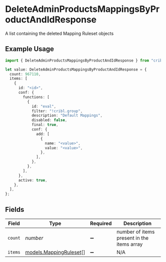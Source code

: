 # DeleteAdminProductsMappingsByProductAndIdResponse

A list containing the deleted Mapping Ruleset objects

## Example Usage

```typescript
import { DeleteAdminProductsMappingsByProductAndIdResponse } from "cribl-control-plane/models/operations";

let value: DeleteAdminProductsMappingsByProductAndIdResponse = {
  count: 967110,
  items: [
    {
      id: "<id>",
      conf: {
        functions: [
          {
            id: "eval",
            filter: "!cribl.group",
            description: "Default Mappings",
            disabled: false,
            final: true,
            conf: {
              add: [
                {
                  name: "<value>",
                  value: "<value>",
                },
              ],
            },
          },
        ],
      },
      active: true,
    },
  ],
};
```

## Fields

| Field                                                     | Type                                                      | Required                                                  | Description                                               |
| --------------------------------------------------------- | --------------------------------------------------------- | --------------------------------------------------------- | --------------------------------------------------------- |
| `count`                                                   | *number*                                                  | :heavy_minus_sign:                                        | number of items present in the items array                |
| `items`                                                   | [models.MappingRuleset](../../models/mappingruleset.md)[] | :heavy_minus_sign:                                        | N/A                                                       |